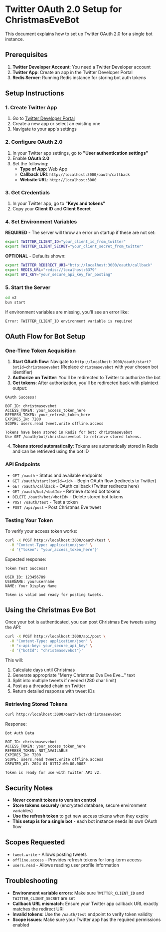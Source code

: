 # Twitter OAuth 2.0 Setup for ChristmasEveBot

This document explains how to set up Twitter OAuth 2.0 for a single bot instance.

## Prerequisites

1. **Twitter Developer Account**: You need a Twitter Developer account
2. **Twitter App**: Create an app in the Twitter Developer Portal
3. **Redis Server**: Running Redis instance for storing bot auth tokens

## Setup Instructions

### 1. Create Twitter App

1. Go to [Twitter Developer Portal](https://developer.twitter.com/en/portal/dashboard)
2. Create a new app or select an existing one
3. Navigate to your app's settings

### 2. Configure OAuth 2.0

1. In your Twitter app settings, go to **"User authentication settings"**
2. Enable **OAuth 2.0**
3. Set the following:
   - **Type of App**: Web App
   - **Callback URI**: `http://localhost:3000/oauth/callback`
   - **Website URL**: `http://localhost:3000`

### 3. Get Credentials

1. In your Twitter app, go to **"Keys and tokens"**
2. Copy your **Client ID** and **Client Secret**

### 4. Set Environment Variables

**REQUIRED** - The server will throw an error on startup if these are not set:

```bash
export TWITTER_CLIENT_ID="your_client_id_from_twitter"
export TWITTER_CLIENT_SECRET="your_client_secret_from_twitter"
```

**OPTIONAL** - Defaults shown:

```bash
export TWITTER_REDIRECT_URI="http://localhost:3000/oauth/callback"
export REDIS_URL="redis://localhost:6379"
export API_KEY="your_secure_api_key_for_posting"
```

### 5. Start the Server

```bash
cd v2
bun start
```

If environment variables are missing, you'll see an error like:

```
Error: TWITTER_CLIENT_ID environment variable is required
```

## OAuth Flow for Bot Setup

### One-Time Token Acquisition

1. **Start OAuth flow**: Navigate to `http://localhost:3000/oauth/start?botId=christmasevebot`
   (Replace `christmasevebot` with your chosen bot identifier)
2. **Authorize on Twitter**: You'll be redirected to Twitter to authorize the bot
3. **Get tokens**: After authorization, you'll be redirected back with plaintext output:

```
OAuth Success!

BOT_ID: christmasevebot
ACCESS_TOKEN: your_access_token_here
REFRESH_TOKEN: your_refresh_token_here
EXPIRES_IN: 7200
SCOPE: users.read tweet.write offline.access

Tokens have been stored in Redis for bot: christmasevebot
Use GET /oauth/bot/christmasevebot to retrieve stored tokens.
```

4. **Tokens stored automatically**: Tokens are automatically stored in Redis and can be retrieved using the bot ID

### API Endpoints

- `GET /oauth` - Status and available endpoints
- `GET /oauth/start?botId=<id>` - Begin OAuth flow (redirects to Twitter)
- `GET /oauth/callback` - OAuth callback (Twitter redirects here)
- `GET /oauth/bot/<botId>` - Retrieve stored bot tokens
- `DELETE /oauth/bot/<botId>` - Delete stored bot tokens
- `POST /oauth/test` - Test a token
- `POST /api/post` - Post Christmas Eve tweet

### Testing Your Token

To verify your access token works:

```bash
curl -X POST http://localhost:3000/oauth/test \
  -H "Content-Type: application/json" \
  -d '{"token": "your_access_token_here"}'
```

Expected response:

```
Token Test Success!

USER_ID: 123456789
USERNAME: yourusername
NAME: Your Display Name

Token is valid and ready for posting tweets.
```

## Using the Christmas Eve Bot

Once your bot is authenticated, you can post Christmas Eve tweets using the API:

```bash
curl -X POST http://localhost:3000/api/post \
  -H "Content-Type: application/json" \
  -H "x-api-key: your_secure_api_key" \
  -d '{"botId": "christmasevebot"}'
```

This will:

1. Calculate days until Christmas
2. Generate appropriate "Merry Christmas Eve Eve Eve..." text
3. Split into multiple tweets if needed (280 char limit)
4. Post as a threaded chain on Twitter
5. Return detailed response with tweet IDs

### Retrieving Stored Tokens

```bash
curl http://localhost:3000/oauth/bot/christmasevebot
```

Response:

```
Bot Auth Data

BOT_ID: christmasevebot
ACCESS_TOKEN: your_access_token_here
REFRESH_TOKEN: NOT_AVAILABLE
EXPIRES_IN: 7200
SCOPE: users.read tweet.write offline.access
CREATED_AT: 2024-01-01T12:00:00.000Z

Token is ready for use with Twitter API v2.
```

## Security Notes

- **Never commit tokens to version control**
- **Store tokens securely** (encrypted database, secure environment variables)
- **Use the refresh token** to get new access tokens when they expire
- **This setup is for a single bot** - each bot instance needs its own OAuth flow

## Scopes Requested

- `tweet.write` - Allows posting tweets
- `offline.access` - Provides refresh tokens for long-term access
- `users.read` - Allows reading user profile information

## Troubleshooting

- **Environment variable errors**: Make sure `TWITTER_CLIENT_ID` and `TWITTER_CLIENT_SECRET` are set
- **Callback URL mismatch**: Ensure your Twitter app callback URL exactly matches the redirect URI
- **Invalid tokens**: Use the `/oauth/test` endpoint to verify token validity
- **Scope issues**: Make sure your Twitter app has the required permissions enabled
